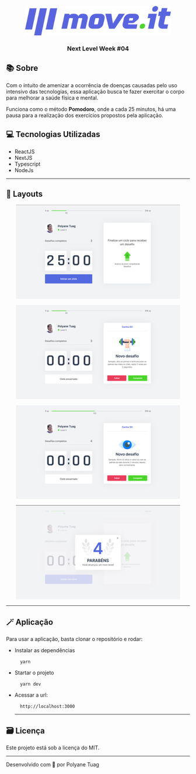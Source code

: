  &nbsp;

<p align="center">
  <img width= '400' src=".github/logo-full.svg" padding=20px>
</p>

<h3 align="center"> Next Level Week #04</h3>

## 📚 Sobre

Com o intuito de amenizar a ocorrência de doenças causadas pelo uso intensivo das tecnologias, essa aplicação busca te fazer exercitar o corpo para melhorar a saúde física e mental. 

Funciona como o método **Pomodoro**, onde a cada 25 minutos, há uma pausa para a realização dos exercícios propostos pela aplicação.

## 💻 Tecnologias Utilizadas

- ReactJS
- NextJS
- Typescript
- NodeJs

---
## 🎨 Layouts

<p align="center">
  <img width= '450' src=".github/aplicativoMoveIt.png">
</p>
<p align="center">
  <img width= '450' src=".github/layout2.png">
</p>
<p align="center">
  <img width= '450' src=".github/layout3.png">
</p>
<p align="center">
  <img width= '450' src=".github/layout4.png">
</p>

---
## 🪄 Aplicação

Para usar a aplicação, basta clonar o repositório e rodar: 

- Instalar as dependências 
  ```
    yarn 
  ```
- Startar o projeto
  ```
    yarn dev
  ```
- Acessar a url:
  ```
    http://localhost:3000
  ```
  ---
## 🗃 Licença
Este projeto está sob a licença do MIT.

---
Desenvolvido com 💙 por Polyane Tuag 
